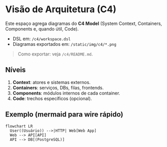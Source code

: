 # Visão de Arquitetura (C4)

Este espaço agrega diagramas do **C4 Model** (System Context, Containers, Components e, quando útil, Code).

- DSL em: `/c4/workspace.dsl`
- Diagramas exportados em: `/static/img/c4/*.png`

> Como exportar: veja `/c4/README.md`.

## Níveis
1. **Context**: atores e sistemas externos.
2. **Containers**: serviços, DBs, filas, frontends.
3. **Components**: módulos internos de cada container.
4. **Code**: trechos específicos (opcional).

## Exemplo (mermaid para wire rápido)
```mermaid
flowchart LR
  User((Usuário)) -->|HTTP| Web[Web App]
  Web --> API[API]
  API --> DB[(PostgreSQL)]

